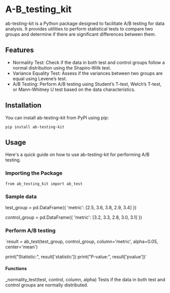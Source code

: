 # A-B_testing_kit

ab-testing-kit is a Python package designed to facilitate A/B testing for data analysis. It provides utilities to perform statistical tests to compare two groups and determine if there are significant differences between them.

## Features
- Normality Test: Check if the data in both test and control groups follow a normal distribution using the Shapiro-Wilk test.
- Variance Equality Test: Assess if the variances between two groups are equal using Levene’s test.
- A/B Testing: Perform A/B testing using Student’s T-test, Welch’s T-test, or Mann-Whitney U test based on the data characteristics.

## Installation
You can install ab-testing-kit from PyPI using pip:

`pip install ab-testing-kit`

## Usage
Here's a quick guide on how to use ab-testing-kit for performing A/B testing.

### Importing the Package

`from ab_testing_kit import ab_test`


### Sample data
test_group = pd.DataFrame({
    'metric': [2.5, 3.6, 3.8, 2.9, 3.4]
})

control_group = pd.DataFrame({
    'metric': [3.2, 3.3, 2.8, 3.0, 3.1]
})

### Perform A/B testing
`result = ab_test(test_group, control_group, column='metric', alpha=0.05, center='mean')

print("Statistic:", result['statistic'])
print("P-value:", result['pvalue'])`

#### Functions
_normality_test(test, control, column, alpha)
Tests if the data in both test and control groups are normally distributed.